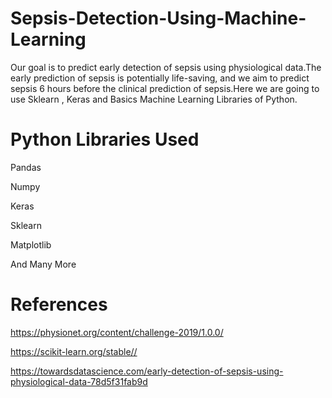 # Sepsis-Detection-Using-Machine-Learning


Our goal is to predict early detection of sepsis using physiological data.The early prediction of sepsis is potentially life-saving, and we aim to predict sepsis 6 hours before the clinical prediction of sepsis.Here we are going to use Sklearn , Keras and Basics Machine Learning Libraries of Python.



# Python Libraries Used 

 Pandas

 Numpy

 Keras

 Sklearn

 Matplotlib
 
 And Many More



# References 

https://physionet.org/content/challenge-2019/1.0.0/

https://scikit-learn.org/stable//

https://towardsdatascience.com/early-detection-of-sepsis-using-physiological-data-78d5f31fab9d
